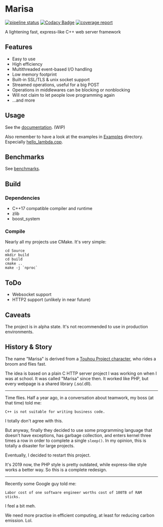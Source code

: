 # Marisa
[![pipeline status](https://gitlab.com/ReimuNotMoe/Marisa-Github/badges/master/pipeline.svg)](https://gitlab.com/ReimuNotMoe/Marisa-Github/pipelines)
[![Codacy Badge](https://api.codacy.com/project/badge/Grade/a7b5b8bd05be401f9066852f8e8b3b43)](https://www.codacy.com/manual/ReimuNotMoe/Marisa?utm_source=github.com&amp;utm_medium=referral&amp;utm_content=ReimuNotMoe/Marisa&amp;utm_campaign=Badge_Grade)
[![coverage report](https://gitlab.com/ReimuNotMoe/Marisa-Github/badges/master/coverage.svg)](https://gitlab.com/ReimuNotMoe/Marisa-Github/pipelines)



A lightening fast, express-like C++ web server framework

## Features
- Easy to use
- High efficiency
- Multithreaded event-based I/O handling
- Low memory footprint
- Built-in SSL/TLS & unix socket support
- Streamed operations, useful for a big POST
- Operations in middlewares can be blocking or nonblocking
- Will not claim to let people love programming again
- ...and more

## Usage
See the [documentation](https://marisa.readthedocs.io). (WIP)

Also remember to have a look at the examples in [Examples](https://github.com/ReimuNotMoe/Marisa/blob/master/Source/Examples/) directory.
Especially [hello_lambda.cpp](https://github.com/ReimuNotMoe/Marisa/blob/master/Source/Examples/hello_lambda.cpp).

## Benchmarks
See [benchmarks](Benchmark.md).

## Build
### Dependencies
- C++17 compatible compiler and runtime
- zlib
- boost_system

### Compile
Nearly all my projects use CMake. It's very simple:

    cd Source
    mkdir build
    cd build
    cmake ..
    make -j `nproc`

## ToDo
- Websocket support
- HTTP2 support (unlikely in near future)

## Caveats
The project is in alpha state. It's not recommended to use in production environments.

## History & Story
The name "Marisa" is derived from a [Touhou Project character](https://en.touhouwiki.net/wiki/Marisa_Kirisame), who rides a broom and flies fast.

The idea is based on a plain C HTTP server project I was working on when I was at school. It was called "Marisa" since then. It worked like PHP, but every webpage is a shared library (.so/.dll).

---

Time flies. Half a year ago, in a conversation about teamwork, my boss (at that time) told me:

    C++ is not suitable for writing business code.

I totally don't agree with this.

But anyway, finally they decided to use some programming language that doesn't have exceptions, has garbage collection, and enters kernel three times a row in order to complete a single `sleep()`. In my opinion, this is totally a disaster for large projects.

Eventually, I decided to restart this project.

It's 2019 now, the PHP style is pretty outdated, while express-like style works a better way. So this is a complete redesign.

---

Recently some Google guy told me:

    Labor cost of one software engineer worths cost of 100TB of RAM sticks.

I feel a bit meh.

We need more practise in efficient computing, at least for reducing carbon emission. Lol.
